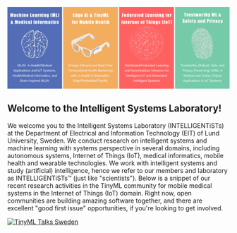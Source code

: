 ![Intelligent Systems Laboratory](https://github.com/secureFun/.github/blob/main/images/banner.png)

## Welcome to the Intelligent Systems Laboratory!

We welcome you to the Intelligent Systems Laboratory (INTELLIGENTiSTs) at the Department of Electrical and Information Technology (EIT) of Lund University, Sweden.
We conduct research on intelligent systems and machine learning with systems perspective in several domains, including autonomous systems, Internet of Things (IoT),
medical informatics, mobile health and wearable technologies. We work with intelligent systems and study (artificial) intelligence,
hence we refer to our members and laboratory as INTELLIGENTiSTs™ (just like "scientists").
Below is a snippet of our recent research activities in the TinyML community for mobile medical systems in the Internet of Things (IoT) domain.
Right now, open communities are building amazing software together, and there are excellent "good first issue" opportunities, if you're looking to get involved.

[![TinyML Talks Sweden](https://img.youtube.com/vi/RFhVcD9jR9E/0.jpg)](https://www.youtube.com/watch?v=RFhVcD9jR9E)
